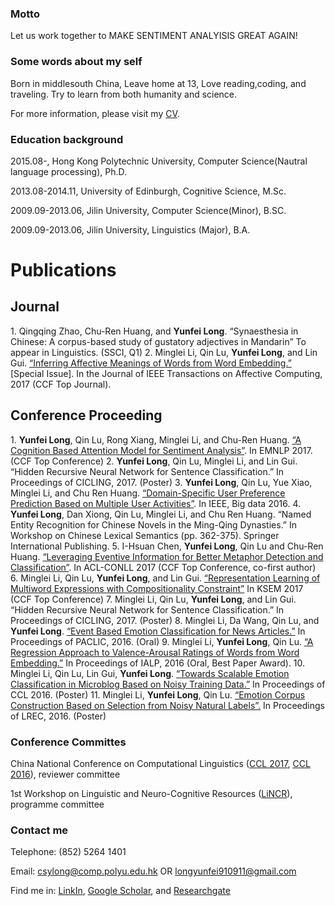 ### Motto
Let us work together to MAKE SENTIMENT ANALYISIS GREAT AGAIN! 

### Some words about my self
Born in middlesouth China, Leave home at 13, Love reading,coding, and traveling. Try to learn from both humanity and science.

For more information, please visit my <a href="https://github.com/yunfeilongpoly/yunfeilongpoly.github.io/blob/master/Yunfei%20Long%20resume.pdf">CV</a>. 

### Education background

2015.08-,	        Hong Kong Polytechnic University,	Computer Science(Nautral language processing),	            Ph.D. 

2013.08-2014.11, 	University of Edinburgh,	              Cognitive Science,	            M.Sc.

2009.09-2013.06, 	Jilin University,                     Computer Science(Minor),	         B.SC.

2009.09-2013.06, 	Jilin University,	                    Linguistics (Major),              B.A. 


<h1>Publications</h1>
<h2>Journal</h2>
1.	Qingqing Zhao, Chu-Ren Huang, and <b>Yunfei Long</b>. “Synaesthesia in Chinese: A corpus-based study of gustatory adjectives in Mandarin” To appear in Linguistics. (SSCI, Q1)
2.	Minglei Li, Qin Lu, <b>Yunfei Long</b>, and Lin Gui. <a href="http://ieeexplore.ieee.org/abstract/document/7968355/">“Inferring Affective Meanings of Words from Word Embedding.”</a> [Special Issue]. In the Journal of IEEE Transactions on Affective Computing, 2017 (CCF Top Journal).

<h2>Conference Proceeding</h2>
1.	<b>Yunfei Long</b>, Qin Lu, Rong Xiang, Minglei Li, and Chu-Ren Huang. <a href="http://www.aclweb.org/anthology/D17-1049">“A Cognition Based Attention Model for Sentiment Analysis”</a>. In EMNLP 2017. (CCF Top Conference)
2.	<b>Yunfei Long</b>, Qin Lu, Minglei Li, and Lin Gui. “Hidden Recursive Neural Network for Sentence Classification.” In Proceedings of CICLING, 2017. (Poster)
3.	<b>Yunfei Long</b>, Qin Lu, Yue Xiao, Minglei Li, and Chu Ren Huang. <a href="http://ieeexplore.ieee.org/document/7841066/">“Domain-Specific User Preference Prediction Based on Multiple User Activities”</a>. In IEEE, Big data 2016. 
4.	<b>Yunfei Long</b>, Dan Xiong, Qin Lu, Minglei Li, and Chu Ren Huang. “Named Entity Recognition for Chinese Novels in the Ming-Qing Dynasties.” In Workshop on Chinese Lexical Semantics (pp. 362-375). Springer International Publishing.
5.	I-Hsuan Chen, <b>Yunfei Long</b>, Qin Lu and Chu-Ren Huang. <a href="http://www.aclweb.org/anthology/K17-1006">“Leveraging Eventive Information for Better Metaphor Detection and Classification”</a>. In ACL-CONLL 2017 (CCF Top Conference, co-first author)
6.	Minglei Li, Qin Lu, <b>Yunfei Long</b>, and Lin Gui. <a href="https://link.springer.com/chapter/10.1007/978-3-319-63558-3_43">“Representation Learning of Multiword Expressions with Compositionality Constraint”</a> In KSEM 2017 (CCF Top Conference)
7.	Minglei Li, Qin Lu, <b>Yunfei Long</b>, and Lin Gui. “Hidden Recursive Neural Network for Sentence Classification.” In Proceedings of CICLING, 2017. (Poster)
8.	Minglei Li, Da Wang, Qin Lu, and <b>Yunfei Long</b>. <a href="https://aclanthology.info/papers/Y16-2013/y16-2013">“Event Based Emotion Classification for News Articles.”</a> In Proceedings of PACLIC, 2016. (Oral)
9.	Minglei Li, <b>Yunfei Long</b>, Qin Lu. <a href="http://ieeexplore.ieee.org/abstract/document/7875949/">“A Regression Approach to Valence-Arousal Ratings of Words from Word Embedding.”</a> In Proceedings of IALP, 2016 (Oral, Best Paper Award).
10.	Minglei Li, Qin Lu, Lin Gui, <b>Yunfei Long</b>. <a href="https://link.springer.com/chapter/10.1007/978-3-319-47674-2_33">“Towards Scalable Emotion Classification in Microblog Based on Noisy Training Data.”</a> In Proceedings of CCL 2016. (Poster)
11.	Minglei Li, <b>Yunfei Long</b>, Qin Lu. <a href="http://www.lrec-conf.org/proceedings/lrec2016/pdf/515_Paper.pdf">“Emotion Corpus Construction Based on Selection from Noisy Natural Labels”.</a> In Proceedings of LREC, 2016. (Poster)


### Conference Committes
China National Conference on Computational Linguistics (<a href="http://www.cips-cl.org/static/CCL2017/callfor.html">CCL 2017</a>, <a href="http://www.cips-cl.org/static/CCL2016/en/index.html">CCL 2016</a>), reviewer committee 

1st Workshop on Linguistic and Neuro-Cognitive Resources (<a href="http://158.132.124.189/LiNCR_workshop/index.html">LiNCR</a>), programme committee

### Contact me
Telephone: (852) 5264 1401

Email: <a href="mailto:csylong@comp.polyu.edu.hk">csylong@comp.polyu.edu.hk</a> OR <a href="mailto:longyunfei910911@gmail.com">longyunfei910911@gmail.com</a>  

Find me in: <a href="https://www.linkedin.com/in/yunfei-long-3342b08a/">LinkIn</a>, <a href="https://scholar.google.com.hk/citations?user=2gKA6BUAAAAJ&hl=en">Google Scholar</a>, and <a href="https://www.researchgate.net/profile/Yunfei_Long4">Researchgate</a>
